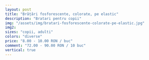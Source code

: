 ```yaml
---
layout: post
title: "Brățări fosforescente, colorate, pe elastic"
description: "Bratari pentru copii"
img: "/assets/img/bratari-fosforescente-colorate-pe-elastic.jpg"
img2: 
sizes: "copii, adulti"
colors: "diverse"
price: "8.00 - 10.00 RON / buc"
comment: "72.00 - 90.00 RON / 10 buc"
vertical: true
---
```

